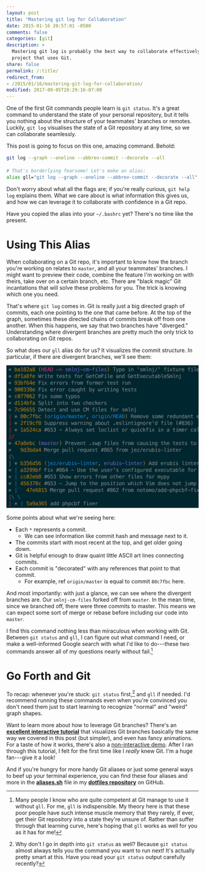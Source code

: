 ```yaml
---
layout: post
title: "Mastering git log for Collaboration"
date: 2015-01-16 20:57:01 -0500
comments: false
categories: [git]
description: >
  Mastering git log is probably the best way to collaborate effectively on a
  project that uses Git.
share: false
permalink: /:title/
redirect_from:
- /2015/01/16/mastering-git-log-for-collaboration/
modified: 2017-09-05T20:29:16-07:00
---
```


One of the first Git commands people learn is `git status`. It's a great command
to understand the state of your personal repository, but it tells you nothing
about the structure of your teammates' branches or remotes. Luckily, `git log`
visualises the state of a Git repository at any time, so we can collaborate
seamlessly.

<!-- more -->

This post is going to focus on this one, amazing command. Behold:

```bash
git log --graph --oneline --abbrev-commit --decorate --all

# That's borderlying fearsome! Let's make an alias:
alias gll="git log --graph --oneline --abbrev-commit --decorate --all"
```

Don't worry about what all the flags are; if you're really curious, `git help
log` explains them. What we care about is what information this gives us, and
how we can leverage it to collaborate with confidence in a Git repo.

Have you copied the alias into your `~/.bashrc` yet? There's no time like the
present.

# Using This Alias

When collaborating on a Git repo, it's important to know how the branch you're
working on relates to `master`, and all your teammates' branches. I might want
to preview their code, combine the feature I'm working on with theirs, take over
on a certain branch, etc. There are "black magic" Git incantations that will
solve these problems for you. The trick is knowing which one you need.

That's where `git log` comes in. Git is really just a big directed graph of
commits, each one pointing to the one that came before. At the top of the graph,
sometimes these directed chains of commits break off from one another. When this
happens, we say that two branches have "diverged." Understanding where divergent
branches are pretty much the only trick to collaborating on Git repos.

So what does our `gll` alias do for us? It visualizes the commit structure. In
particular, if there are divergent branches, we'll see them:

[![](/assets/img/gll-ale.png)](/assets/img/gll-ale.png)

Some points about what we're seeing here:

- Each `*` represents a commit.
  - We can see information like commit hash and message next to it.
- The commits start with most recent at the top, and get older going down.
- Git is helpful enough to draw quaint little ASCII art lines connecting
  commits.
- Each commit is "decorated" with any references that point to that commit.
  - For example, ref `origin/master` is equal to commit `80c7fbc` here.

And most importantly: with just a glance, we can see where the divergent
branches are. Our `smlnj-cm-files` forked off from `master`. In the mean time,
since we branched off, there were three commits to master. This means we can
expect some sort of merge or rebase before including our code into `master`.

I find this command nothing less than miraculous when working with Git. Between
`git status` and `gll`, I can figure out what command I need, or make a
well-informed Google search with what I'd like to do---these two commands answer
all of my questions nearly without fail.[^theory]

[^theory]: Many people I know who are quite competent at Git manage to use it without `gll`. For me, `gll` is indispensible. My theory here is that these poor people have such intense muscle memory that they rarely, if ever, get their Git repository into a state they're unsure of. Rather than suffer through that learning curve, here's hoping that `gll` works as well for you as it has for me!


# Go Forth and Git

To recap: whenever you're stuck: `git status` first,[^git-status] and `gll` if
needed. I'd recommend running these commands even when you're convinced you
don't need them just to start learning to recognize "normal" and "weird" graph
shapes.

[^git-status]: Why don't I go in depth into `git status` as well? Because `git status` almost always tells you the command you want to run next! It's actually pretty smart at this. Have you read your `git status` output carefully recently?

Want to learn more about how to leverage Git branches? There's an **[excellent
interactive tutorial][learnGitBranching]** that visualizes Git branches basically
the same way we covered in this post (but simpler), and even has fancy
animations. For a taste of how it works, there's also a [non-interactive
demo][demo]. After I ran through this tutorial, I felt for the first time like I
_really_ knew Git. I'm a huge fan---give it a look!

And if you're hungry for more handy Git aliases or just some general ways to
beef up your terminal experience, you can find these four aliases and more in
the **[aliases.sh][aliases.sh]** file in my **[dotfiles repository][dotfiles]**
on GitHub.


[learnGitBranching]: http://pcottle.github.io/learnGitBranching/
[demo]: http://pcottle.github.io/learnGitBranching/?demo
[solarized]: ethanschoonover.com/solarized
[tartanhacks]: https://github.com/ScottyLabs/tartanhacks
[autolab]: https://github.com/autolab/Autolab
[aliases.sh]: https://github.com/jez/dotfiles/blob/5cda64644a5ef9400851c9ea5f0fe9719a4649eb/util/aliases.sh
[dotfiles]: https://github.com/jez/dotfiles
